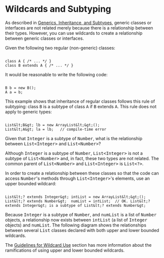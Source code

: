 
# Wildcards and Subtyping


As described in
[Generics, Inheritance, and Subtypes](inheritance.html), generic classes or interfaces are not related merely because there is a relationship between their types. However, you can use wildcards to create a relationship between generic classes or interfaces.


Given the following two regular (non-generic) classes:

```

class A { /* ... */ }
class B extends A { /* ... */ }

```


It would be reasonable to write the following code:

```

B b = new B();
A a = b;

```


This example shows that inheritance of regular classes follows this rule of subtyping: class <tt>B</tt> is a subtype of class <tt>A</tt> if <tt>B</tt> extends <tt>A</tt>. This rule does not apply to generic types:

```

List&lt;B&gt; lb = new ArrayList&lt;&gt;();
List&lt;A&gt; la = lb;   // compile-time error

```


Given that <tt>Integer</tt> is a subtype of <tt>Number</tt>, what is the relationship between <tt>List&lt;Integer&gt;</tt> and <tt>List&lt;Number&gt;</tt>?


Although <tt>Integer</tt> is a subtype of <tt>Number</tt>, <tt>List&lt;Integer&gt;</tt> is not a subtype of <tt>List&lt;Number&gt;</tt> and, in fact, these two types are not related. The common parent of <tt>List&lt;Number&gt;</tt> and <tt>List&lt;Integer&gt;</tt> is <tt>List&lt;?&gt;</tt>.


In order to create a relationship between these classes so that the code can access <tt>Number</tt>'s methods through <tt>List&lt;Integer&gt;</tt>'s elements, use an upper bounded wildcard:

```

List&lt;? extends Integer&gt; intList = new ArrayList&lt;&gt;();
List&lt;? extends Number&gt;  numList = intList;  // OK. List&lt;? extends Integer&gt; is a subtype of List&lt;? extends Number&gt;

```


Because <tt>Integer</tt> is a subtype of <tt>Number</tt>, and <tt>numList</tt> is a list of <tt>Number</tt> objects, a relationship now exists between <tt>intList</tt> (a list of <tt>Integer</tt> objects) and <tt>numList</tt>. The following diagram shows the relationships between several <tt>List</tt> classes declared with both upper and lower bounded wildcards.


The
[Guidelines for Wildcard Use](wildcardGuidelines.html) section has more information about the ramifications of using upper and lower bounded wildcards.
